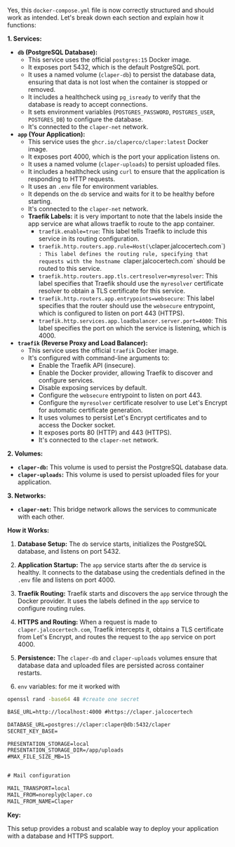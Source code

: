Yes, this `docker-compose.yml` file is now correctly structured and should work as intended. Let's break down each section and explain how it functions:

**1. Services:**

* **`db` (PostgreSQL Database):**
    * This service uses the official `postgres:15` Docker image.
    * It exposes port 5432, which is the default PostgreSQL port.
    * It uses a named volume (`claper-db`) to persist the database data, ensuring that data is not lost when the container is stopped or removed.
    * It includes a healthcheck using `pg_isready` to verify that the database is ready to accept connections.
    * It sets environment variables (`POSTGRES_PASSWORD`, `POSTGRES_USER`, `POSTGRES_DB`) to configure the database.
    * It's connected to the `claper-net` network.
* **`app` (Your Application):**
    * This service uses the `ghcr.io/claperco/claper:latest` Docker image.
    * It exposes port 4000, which is the port your application listens on.
    * It uses a named volume (`claper-uploads`) to persist uploaded files.
    * It includes a healthcheck using `curl` to ensure that the application is responding to HTTP requests.
    * It uses an `.env` file for environment variables.
    * It depends on the `db` service and waits for it to be healthy before starting.
    * It's connected to the `claper-net` network.
    * **Traefik Labels:** it is very important to note that the labels inside the app service are what allows traefik to route to the app container.
        * `traefik.enable=true`: This label tells Traefik to include this service in its routing configuration.
        * `traefik.http.routers.app.rule=Host(\`claper.jalcocertech.com\`)`: This label defines the routing rule, specifying that requests with the hostname `claper.jalcocertech.com` should be routed to this service.
        * `traefik.http.routers.app.tls.certresolver=myresolver`: This label specifies that Traefik should use the `myresolver` certificate resolver to obtain a TLS certificate for this service.
        * `traefik.http.routers.app.entrypoints=websecure`: This label specifies that the router should use the `websecure` entrypoint, which is configured to listen on port 443 (HTTPS).
        * `traefik.http.services.app.loadbalancer.server.port=4000`: This label specifies the port on which the service is listening, which is 4000.
* **`traefik` (Reverse Proxy and Load Balancer):**
    * This service uses the official `traefik` Docker image.
    * It's configured with command-line arguments to:
        * Enable the Traefik API (insecure).
        * Enable the Docker provider, allowing Traefik to discover and configure services.
        * Disable exposing services by default.
        * Configure the `websecure` entrypoint to listen on port 443.
        * Configure the `myresolver` certificate resolver to use Let's Encrypt for automatic certificate generation.
        * It uses volumes to persist Let's Encrypt certificates and to access the Docker socket.
        * It exposes ports 80 (HTTP) and 443 (HTTPS).
        * It's connected to the `claper-net` network.

**2. Volumes:**

* **`claper-db`:** This volume is used to persist the PostgreSQL database data.
* **`claper-uploads`:** This volume is used to persist uploaded files for your application.

**3. Networks:**

* **`claper-net`:** This bridge network allows the services to communicate with each other.

**How it Works:**

1.  **Database Setup:** The `db` service starts, initializes the PostgreSQL database, and listens on port 5432.
2.  **Application Startup:** The `app` service starts after the `db` service is healthy. It connects to the database using the credentials defined in the `.env` file and listens on port 4000.
3.  **Traefik Routing:** Traefik starts and discovers the `app` service through the Docker provider. It uses the labels defined in the `app` service to configure routing rules.
4.  **HTTPS and Routing:** When a request is made to `claper.jalcocertech.com`, Traefik intercepts it, obtains a TLS certificate from Let's Encrypt, and routes the request to the `app` service on port 4000.
5.  **Persistence:** The `claper-db` and `claper-uploads` volumes ensure that database data and uploaded files are persisted across container restarts.

3. `env` variables: for me it worked with

```sh
openssl rand -base64 48 #create one secret
```

```txt
BASE_URL=http://localhost:4000 #https://claper.jalcocertech

DATABASE_URL=postgres://claper:claper@db:5432/claper
SECRET_KEY_BASE=  

PRESENTATION_STORAGE=local
PRESENTATION_STORAGE_DIR=/app/uploads
#MAX_FILE_SIZE_MB=15


# Mail configuration

MAIL_TRANSPORT=local
MAIL_FROM=noreply@claper.co
MAIL_FROM_NAME=Claper
```


**Key:**

This setup provides a robust and scalable way to deploy your application with a database and HTTPS support.